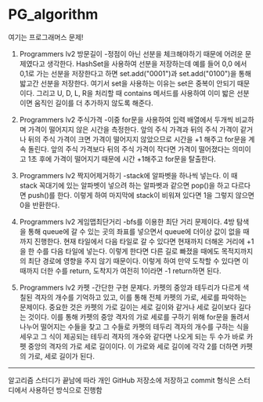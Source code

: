 # PG_algorithm
여기는 프로그래머스 문제!

1. Programmers lv2 방문길이
-정점이 아닌 선분을 체크해야하기 때문에 어려운 문제였다고 생각한다. HashSet을 사용하여 선분을 저장하는데 예를 들어 0,0 에서 0,1로 가는 선분을 저장한다고 하면 set.add("0001")과 set.add("0100")을 통해 밟고간 선분을 저장한다. 여기서 set을 사용하는 이유는 set은 중복이 안되기 때문이다. 그리고 U, D, L, R을 처리할 때 contains 메서드를 사용하여 이미 밟은 선분이면 움직인 길이를 더 추가하지 않도록 해준다.

2. Programmers lv2 주식가격
-이중 for문을 사용하여 입력 배열에서 두개씩 비교하며 가격이 떨어지지 않은 시간을 측정한다. 앞의 주식 가격과 뒤의 주식 가격이 같거나 뒤의 주식 가격이 크면 가격이 떨어지지 않았으므로 시간을 +1 해주고 for문을 계속 돌린다. 앞의 주식 가격보다 뒤의 주식 가격이 작다면 가격이 떨어졌다는 의미이고 1초 후에 가격이 떨어지기 때문에 시간 +1해주고 for문을 탈출한다.

3. Programmers lv2 짝지어제거하기
-stack에 알파벳을 하나씩 넣는다. 이 때 stack 꼭대기에 있는 알파벳이 넣으려 하는 알파벳과 같으면 pop()을 하고 다르다면 push()를 한다. 이렇게 하여 마지막에 stack이 비워져 있다면 1을 그렇지 않으면 0을 반환한다.

4. Programmers lv2 게임맵최단거리
-bfs를 이용한 최단 거리 문제이다. 4방 탐색을 통해 queue에 갈 수 있는 곳의 좌표를 넣으면서 queue에 더이상 값이 없을 때까지 진행한다.
현재 타일에서 다음 타일로 갈 수 있다면 현재까지 더해온 거리에 +1을 한 수를 다음 타일에 넣는다. 이렇게 한다면 다른 길로 빠졌을 때에도 목적지까지의 최단 경로에 영향을 주지 않기 때문이다. 이렇게 하여 만약 도착할 수 있다면 이때까지 더한 수를 return, 도착지가 여전히 1이라면 -1 return하면 된다.

5. Programmers lv2 카펫
-간단한 구현 문제다. 카펫의 중앙과 테두리가 다르게 색칠된 격자의 개수를 기억하고 있고, 이를 통해 전체 카펫의 가로, 세로를 파악하는 문제이다. 중요한 것은 카펫의 가로 길이는 세로 길이와 같거나 세로 길이보다 길다는 것이다. 이를 통해 카펫의 중앙 격자의 가로 세로를 구하기 위해 for문을 돌려서 나누어 떨어지는 수들을 찾고 그 수들로 카펫의 테두리 격자의 개수를 구하는 식을 세우고 그 식이 제공되는 테두리 격자의 개수와 같다면 나오게 되는 두 수가 바로 카펫 중앙의 격자의 가로 세로 길이이다. 이 가로와 세로 길이에 각각 2를 더하면 카펫의 가로, 세로 길이가 된다.

-----------------

알고리즘 스터디가 끝남에 따라 개인 GitHub 저장소에 저장하고 commit 형식은 스터디에서 사용하던 방식으로 진행함
